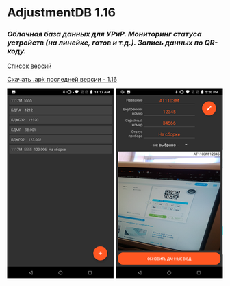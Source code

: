 # AdjustmentDB 1.16
### <i>Облачная база данных для УРиР. Мониторинг статуса устройств (на линейке, готов и т.д.). Запись данных по QR-коду.</i> 

[Список версий](./VERSION.md)

[Скачать .apk последней версии - 1.16](./AdjustmentDB-v1.16.apk)


![alt tag](fon.png)
